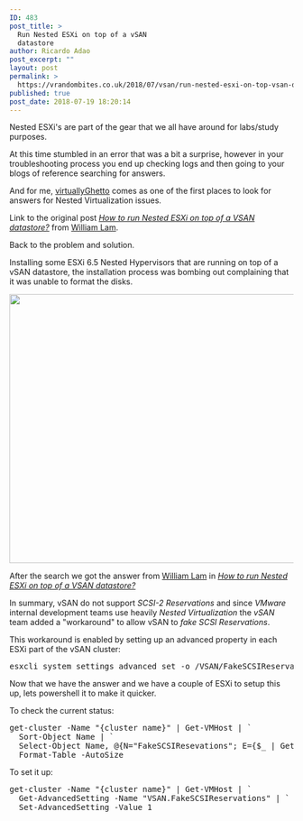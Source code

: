 ```yaml
---
ID: 483
post_title: >
  Run Nested ESXi on top of a vSAN
  datastore
author: Ricardo Adao
post_excerpt: ""
layout: post
permalink: >
  https://vrandombites.co.uk/2018/07/vsan/run-nested-esxi-on-top-vsan-datastore/
published: true
post_date: 2018-07-19 18:20:14
---
```

Nested ESXi's are part of the gear that we all have around for labs/study purposes.

At this time stumbled in an error that was a bit a surprise, however in your troubleshooting process you end up checking logs and then going to your blogs of reference searching for answers.

And for me, <a href="https://www.virtuallyghetto.com">virtuallyGhetto</a> comes as one of the first places to look for answers for Nested Virtualization issues.

Link to the original post <a href="https://www.virtuallyghetto.com/2013/11/how-to-run-nested-esxi-on-top-of-vsan.html"><em>How to run Nested ESXi on top of a VSAN datastore?</em></a> from <a href="https://www.virtuallyghetto.com/author/lamw">William Lam</a>.

Back to the problem and solution.

Installing some ESXi 6.5 Nested Hypervisors that are running on top of a vSAN datastore, the installation process was bombing out complaining that it was unable to format the disks.

<a href="https://vrandombites.co.uk/wp-content/uploads/2018/07/nested-hyp-vsan-problem.png"><img class="alignnone size-full wp-image-486" src="https://vrandombites.co.uk/wp-content/uploads/2018/07/nested-hyp-vsan-problem.png" alt="" width="561" height="477" /></a>

After the search we got the answer from <a href="https://www.virtuallyghetto.com/author/lamw">William Lam</a> in <a href="https://www.virtuallyghetto.com/2013/11/how-to-run-nested-esxi-on-top-of-vsan.html"><em>How to run Nested ESXi on top of a VSAN datastore?</em></a>

In summary, vSAN do not support <em>SCSI-2 Reservations</em> and since <em>VMware</em> internal development teams use heavily <em>Nested Virtualization</em> the <em>vSAN</em> team added a "workaround" to allow vSAN to <em>fake SCSI Reservations</em>.

This workaround is enabled by setting up an advanced property in each ESXi part of the vSAN cluster:
<pre lang="shellscript">esxcli system settings advanced set -o /VSAN/FakeSCSIReservations -i 1</pre>
Now that we have the answer and we have a couple of ESXi to setup this up, lets powershell it to make it quicker.

To check the current status:
<pre lang="powershell">get-cluster -Name "{cluster name}" | Get-VMHost | `
  Sort-Object Name | `
  Select-Object Name, @{N="FakeSCSIResevations"; E={$_ | Get-AdvancedSetting -Name "VSAN.FakeSCSIReservations"}} | `
  Format-Table -AutoSize</pre>

To set it up:
<pre lang="powershell">get-cluster -Name "{cluster name}" | Get-VMHost | `
  Get-AdvancedSetting -Name "VSAN.FakeSCSIReservations" | `
  Set-AdvancedSetting -Value 1</pre>